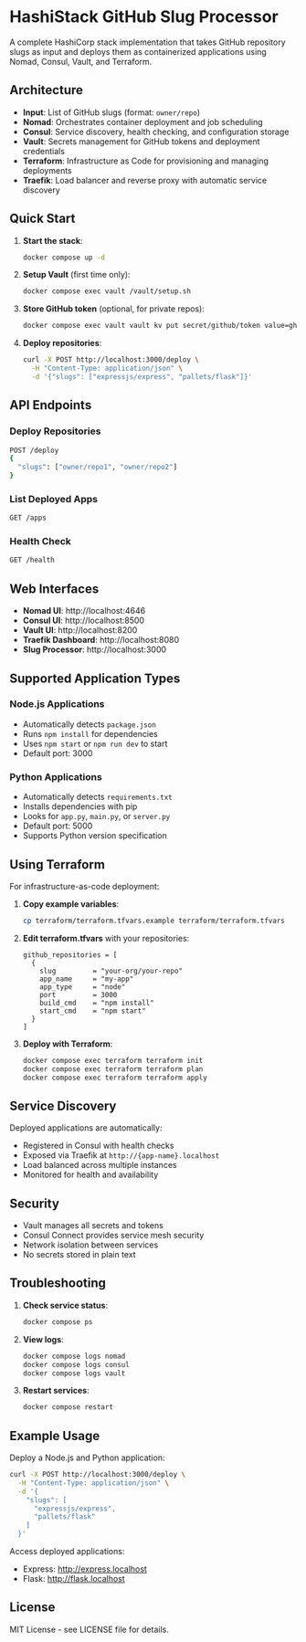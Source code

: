 # HashiStack GitHub Slug Processor

A complete HashiCorp stack implementation that takes GitHub repository slugs as input and deploys them as containerized applications using Nomad, Consul, Vault, and Terraform.

## Architecture

- **Input**: List of GitHub slugs (format: `owner/repo`)
- **Nomad**: Orchestrates container deployment and job scheduling
- **Consul**: Service discovery, health checking, and configuration storage
- **Vault**: Secrets management for GitHub tokens and deployment credentials
- **Terraform**: Infrastructure as Code for provisioning and managing deployments
- **Traefik**: Load balancer and reverse proxy with automatic service discovery

## Quick Start

1. **Start the stack**:
   ```bash
   docker compose up -d
   ```

2. **Setup Vault** (first time only):
   ```bash
   docker compose exec vault /vault/setup.sh
   ```

3. **Store GitHub token** (optional, for private repos):
   ```bash
   docker compose exec vault vault kv put secret/github/token value=ghp_your_token_here
   ```

4. **Deploy repositories**:
   ```bash
   curl -X POST http://localhost:3000/deploy \
     -H "Content-Type: application/json" \
     -d '{"slugs": ["expressjs/express", "pallets/flask"]}'
   ```

## API Endpoints

### Deploy Repositories
```bash
POST /deploy
{
  "slugs": ["owner/repo1", "owner/repo2"]
}
```

### List Deployed Apps
```bash
GET /apps
```

### Health Check
```bash
GET /health
```

## Web Interfaces

- **Nomad UI**: http://localhost:4646
- **Consul UI**: http://localhost:8500
- **Vault UI**: http://localhost:8200
- **Traefik Dashboard**: http://localhost:8080
- **Slug Processor**: http://localhost:3000

## Supported Application Types

### Node.js Applications
- Automatically detects `package.json`
- Runs `npm install` for dependencies
- Uses `npm start` or `npm run dev` to start
- Default port: 3000

### Python Applications
- Automatically detects `requirements.txt`
- Installs dependencies with pip
- Looks for `app.py`, `main.py`, or `server.py`
- Default port: 5000
- Supports Python version specification

## Using Terraform

For infrastructure-as-code deployment:

1. **Copy example variables**:
   ```bash
   cp terraform/terraform.tfvars.example terraform/terraform.tfvars
   ```

2. **Edit terraform.tfvars** with your repositories:
   ```hcl
   github_repositories = [
     {
       slug         = "your-org/your-repo"
       app_name     = "my-app"
       app_type     = "node"
       port         = 3000
       build_cmd    = "npm install"
       start_cmd    = "npm start"
     }
   ]
   ```

3. **Deploy with Terraform**:
   ```bash
   docker compose exec terraform terraform init
   docker compose exec terraform terraform plan
   docker compose exec terraform terraform apply
   ```

## Service Discovery

Deployed applications are automatically:
- Registered in Consul with health checks
- Exposed via Traefik at `http://{app-name}.localhost`
- Load balanced across multiple instances
- Monitored for health and availability

## Security

- Vault manages all secrets and tokens
- Consul Connect provides service mesh security
- Network isolation between services
- No secrets stored in plain text

## Troubleshooting

1. **Check service status**:
   ```bash
   docker compose ps
   ```

2. **View logs**:
   ```bash
   docker compose logs nomad
   docker compose logs consul
   docker compose logs vault
   ```

3. **Restart services**:
   ```bash
   docker compose restart
   ```

## Example Usage

Deploy a Node.js and Python application:

```bash
curl -X POST http://localhost:3000/deploy \
  -H "Content-Type: application/json" \
  -d '{
    "slugs": [
      "expressjs/express",
      "pallets/flask"
    ]
  }'
```

Access deployed applications:
- Express: http://express.localhost
- Flask: http://flask.localhost

## License

MIT License - see LICENSE file for details.